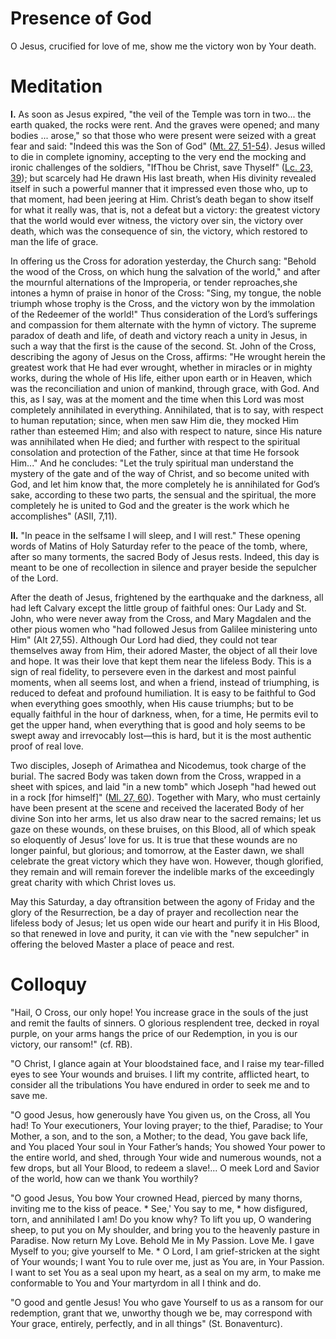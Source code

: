 # Presence of God

O Jesus, crucified for love of me, show me the victory won by Your death.

# Meditation

**I.** As soon as Jesus expired, "the veil of the Temple was torn in two... the earth quaked, the rocks were rent. And the graves were opened; and many bodies ... arose," so that those who were present were seized with a great fear and said: "Indeed this was the Son of God" ([Mt. 27, 51-54](https://vulgata.online/bible/Mt.27?ed=DR2&vfn=DR2.Mt.27.51-54:vs)). Jesus willed to die in complete ignominy, accepting to the very end the mocking and ironic challenges of the soldiers, "IfThou be Christ, save Thyself" ([Lc. 23, 39](https://vulgata.online/bible/Lc.23?ed=DR2&vfn=DR2.Lc.23.39:vs)); but scarcely had He drawn His last breath, when His divinity revealed itself in such a powerful manner that it impressed even those who, up to that moment, had been jeering at Him. Christ’s death began to show itself for what it really was, that is, not a defeat but a victory: the greatest victory that the world would ever witness, the victory over sin, the victory over death, which was the consequence of sin, the victory, which restored to man the life of grace.

In offering us the Cross for adoration yesterday, the Church sang: "Behold the wood of the Cross, on which hung the salvation of the world," and after the mournful alternations of the Improperia, or tender reproaches,she intones a hymn of praise in honor of the Cross: "Sing, my tongue, the noble triumph whose trophy is the Cross, and the victory won by the immolation of the Redeemer of the world!" Thus consideration of the Lord’s sufferings and compassion for them alternate with the hymn of victory. The supreme paradox of death and life, of death and victory reach a unity in Jesus, in such a way that the first is the cause of the second. St. John of the Cross, describing the agony of Jesus on the Cross, affirms: "He wrought herein the greatest work that He had ever wrought, whether in miracles or in mighty works, during the whole of His life, either upon earth or in Heaven, which was the reconciliation and union of mankind, through grace, with God. And this, as I say, was at the moment and the time when this Lord was most completely annihilated in everything. Annihilated, that is to say, with respect to human reputation; since, when men saw Him die, they mocked Him rather than esteemed Him; and also with respect to nature, since His nature was annihilated when He died; and further with respect to the spiritual consolation and protection of the Father, since at that time He forsook Him..." And he concludes: "Let the truly spiritual man understand the mystery of the gate and of the way of Christ, and so become united with God, and let him know that, the more completely he is annihilated for God’s sake, according to these two parts, the sensual and the spiritual, the more completely he is united to God and the greater is the work which he accomplishes" (ASII, 7,11).

**II.** "In peace in the selfsame I will sleep, and I will rest." These opening words of Matins of Holy Saturday refer to the peace of the tomb, where, after so many torments, the sacred Body of Jesus rests. Indeed, this day is meant to be one of recollection in silence and prayer beside the sepulcher of the Lord.

After the death of Jesus, frightened by the earthquake and the darkness, all had left Calvary except the little group of faithful ones: Our Lady and St. John, who were never away from the Cross, and Mary Magdalen and the other pious women who "had followed Jesus from Galilee ministering unto Him" (Alt 27,55). Although Our Lord had died, they could not tear themselves away from Him, their adored Master, the object of all their love and hope. It was their love that kept them near the lifeless Body. This is a sign of real fidelity, to persevere even in the darkest and most painful moments, when all seems lost, and when a friend, instead of triumphing, is reduced to defeat and profound humiliation. It is easy to be faithful to God when everything goes smoothly, when His cause triumphs; but to be equally faithful in the hour of darkness, when, for a time, He permits evil to get the upper hand, when everything that is good and holy seems to be swept away and irrevocably lost—this is hard, but it is the most authentic proof of real love.

Two disciples, Joseph of Arimathea and Nicodemus, took charge of the burial. The sacred Body was taken down from the Cross, wrapped in a sheet with spices, and laid "in a new tomb" which Joseph "had hewed out in a rock \[for himself\]" ([Ml. 27, 60](https://vulgata.online/bible/Ml.27?ed=DR2&vfn=DR2.Ml.27.60:vs)). Together with Mary, who must certainly have been present at the scene and received the lacerated Body of her divine Son into her arms, let us also draw near to the sacred remains; let us gaze on these wounds, on these bruises, on this Blood, all of which speak so eloquently of Jesus’ love for us. It is true that these wounds are no longer painful, but glorious; and tomorrow, at the Easter dawn, we shall celebrate the great victory which they have won. However, though glorified, they remain and will remain forever the indelible marks of the exceedingly great charity with which Christ loves us.

May this Saturday, a day oftransition between the agony of Friday and the glory of the Resurrection, be a day of prayer and recollection near the lifeless body of Jesus; let us open wide our heart and purify it in His Blood, so that renewed in love and purity, it can vie with the "new sepulcher" in offering the beloved Master a place of peace and rest.

# Colloquy

"Hail, O Cross, our only hope! You increase grace in the souls of the just and remit the faults of sinners. O glorious resplendent tree, decked in royal purple, on your arms hangs the price of our Redemption, in you is our victory, our ransom!" (cf. RB).

"O Christ, I glance again at Your bloodstained face, and I raise my tear-filled eyes to see Your wounds and bruises. I lift my contrite, afflicted heart, to consider all the tribulations You have endured in order to seek me and to save me.

"O good Jesus, how generously have You given us, on the Cross, all You had! To Your executioners, Your loving prayer; to the thief, Paradise; to Your Mother, a son, and to the son, a Mother; to the dead, You gave back life, and You placed Your soul in Your Father’s hands; You showed Your power to the entire world, and shed, through Your wide and numerous wounds, not a few drops, but all Your Blood, to redeem a slave!... O meek Lord and Savior of the world, how can we thank You worthily?

"O good Jesus, You bow Your crowned Head, pierced by many thorns, inviting me to the kiss of peace. * See,' You say to me, * how disfigured, torn, and annihilated I am! Do you know why? To lift you up, O wandering sheep, to put you on My shoulder, and bring you to the heavenly pasture in Paradise. Now return My Love. Behold Me in My Passion. Love Me. I gave Myself to you; give yourself to Me. * O Lord, I am grief-stricken at the sight of Your wounds; I want You to rule over me, just as You are, in Your Passion. I want to set You as a seal upon my heart, as a seal on my arm, to make me conformable to You and Your martyrdom in all I think and do.

"O good and gentle Jesus! You who gave Yourself to us as a ransom for our redemption, grant that we, unworthy though we be, may correspond with Your grace, entirely, perfectly, and in all things" (St. Bonaventurc).
